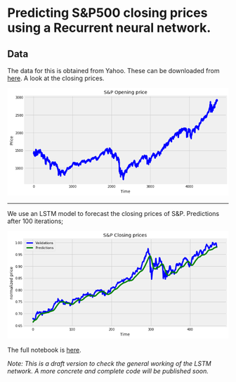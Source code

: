 # Predicting S&P500 closing prices using a Recurrent neural network. 

## Data
The data for this is obtained from Yahoo. These can be downloaded from [here](https://finance.yahoo.com/quote/%5EGSPC/history?p=%5EGSPC).  A look at the closing prices. 


![](plots/closing_prices.png)

___

We use an LSTM model to forecast the closing prices of S&P. Predictions after 100 iterations;


![](plots/predictions.png)


The full notebook is [here](S&P_LSTM_forecast.ipynb). 

_Note: This is a draft version to check the general working of the LSTM network. A more concrete and complete code will be published soon._


